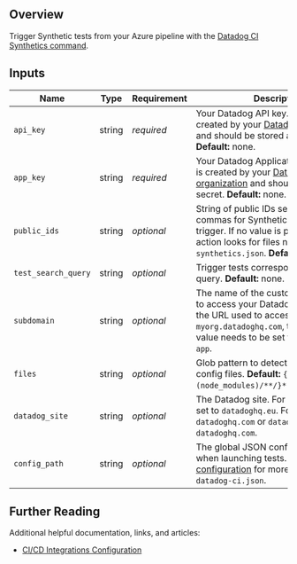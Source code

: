 ## Overview

Trigger Synthetic tests from your Azure pipeline with the [Datadog CI Synthetics command][1].

## Inputs

| Name                | Type   | Requirement | Description                                                                                                                                                                                              |
| ------------------- | ------ | ----------- | -------------------------------------------------------------------------------------------------------------------------------------------------------------------------------------------------------- |
| `api_key`           | string | _required_  | Your Datadog API key. This key is created by your [Datadog organization][2] and should be stored as a secret. **Default:** none.                                                                         |
| `app_key`           | string | _required_  | Your Datadog Application key. This key is created by your [Datadog organization][2] and should be stored as a secret. **Default:** none.                                                                 |
| `public_ids`        | string | _optional_  | String of public IDs separated by commas for Synthetic tests you want to trigger. If no value is provided, the action looks for files named with `synthetics.json`. **Default:** none.                   |
| `test_search_query` | string | _optional_  | Trigger tests corresponding to a [search][5] query. **Default:** none.                                                                                                                                   |
| `subdomain`         | string | _optional_  | The name of the custom subdomain set to access your Datadog application. If the URL used to access Datadog is `myorg.datadoghq.com`, the subdomain value needs to be set to `myorg`. **Default:** `app`. |
| `files`             | string | _optional_  | Glob pattern to detect Synthetic tests config files. **Default:** `{,!(node_modules)/**/}*.synthetics.json`.                                                                                             |
| `datadog_site`      | string | _optional_  | The Datadog site. For users in the EU, set to `datadoghq.eu`. For example: `datadoghq.com` or `datadoghq.eu`. **Default:** `datadoghq.com`.                                                              |
| `config_path`       | string | _optional_  | The global JSON configuration is used when launching tests. See the [example configuration][4] for more details. **Default:** `datadog-ci.json`.                                                         |

## Further Reading

Additional helpful documentation, links, and articles:

- [CI/CD Integrations Configuration][6]

[1]: https://github.com/DataDog/datadog-ci
[2]: https://docs.datadoghq.com/account_management/api-app-keys/
[4]: https://docs.datadoghq.com/synthetics/cicd_integrations/configuration/?tabs=npm#setup-a-client
[5]: https://docs.datadoghq.com/synthetics/search/#search
[6]: https://docs.datadoghq.com/synthetics/cicd_integrations/configuration
